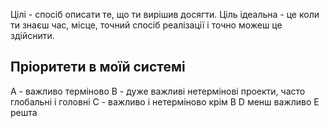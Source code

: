 Цілі - спосіб описати те, що ти вирішив досягти.
Ціль ідеальна - це коли ти знаєш час, місце, точний спосіб реалізації і точно можеш це здійснити.

## Пріоритети в моїй системі
А - важливо терміново
B - дуже важливі нетермінові проекти, часто глобальні і головні
C - важливо і нетерміново крім B
D  менш важливо
E решта